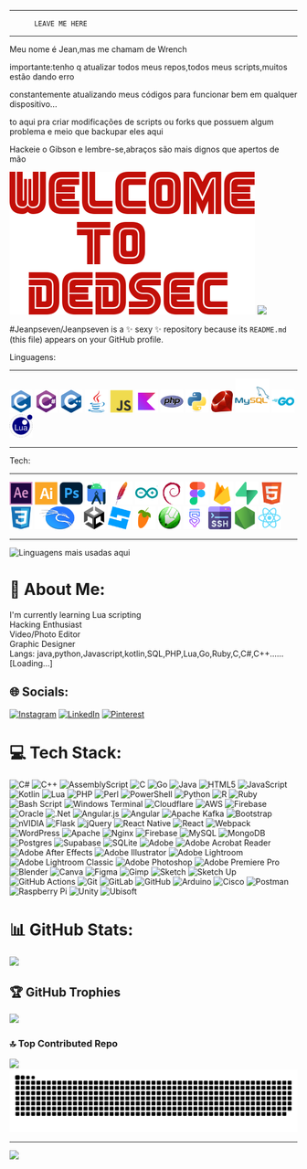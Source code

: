 ____________________________________

          LEAVE ME HERE
____________________________________

<!--   
███████╗███████╗ ██████╗  ██████╗██╗███████╗████████╗██╗   ██╗
██╔════╝██╔════╝██╔═══██╗██╔════╝██║██╔════╝╚══██╔══╝╚██╗ ██╔╝
█████╗  ███████╗██║   ██║██║     ██║█████╗     ██║    ╚████╔╝ 
██╔══╝  ╚════██║██║   ██║██║     ██║██╔══╝     ██║     ╚██╔╝  
██║     ███████║╚██████╔╝╚██████╗██║███████╗   ██║      ██║   
╚═╝     ╚══════╝ ╚═════╝  ╚═════╝╚═╝╚══════╝   ╚═╝      ╚═╝   
                                                    
 
   _   
 _| |_ 
|_   _|
  |_|  

 /$$$$$$$  /$$$$$$$$ /$$$$$$$   /$$$$$$  /$$$$$$$$  /$$$$$$ 
| $$__  $$| $$_____/| $$__  $$ /$$__  $$| $$_____/ /$$__  $$
| $$  \ $$| $$      | $$  \ $$| $$  \__/| $$      | $$  \__/
| $$  | $$| $$$$$   | $$  | $$|  $$$$$$ | $$$$$   | $$      
| $$  | $$| $$__/   | $$  | $$ \____  $$| $$__/   | $$      
| $$  | $$| $$      | $$  | $$ /$$  \ $$| $$      | $$    $$
| $$$$$$$/| $$$$$$$$| $$$$$$$/|  $$$$$$/| $$$$$$$$|  $$$$$$/
|_______/ |________/|_______/  \______/ |________/ \______/ 
                                                            
    :::     :::::::::: :::     ::: :::::::::: :::::::::  
   :+:      :+:        :+:     :+: :+:        :+:    :+: 
  +:+ +:+   +:+        +:+     +:+ +:+        +:+    +:+ 
 +#+  +:+   +#++:++#   +#+     +:+ +#++:++#   +#++:++#:  
+#+#+#+#+#+ +#+         +#+   +#+  +#+        +#+    +#+ 
      #+#   #+#          #+#+#+#   #+#        #+#    #+# 
      ###   ##########     ###     ########## ###    ### 

      ⠀⠀⠀⠀⠀⠀⠀⠀⠀⠀⠀⠀⠀⠀⠀⠀⠀⠀⠀⠀⠀⠀⠀⠀⠀⠀⠀⠀⠀⠀⠀⠀⠀⠀⠀⠀⠀⠀⠀⠀⠀⠀⠀⠀⠀⠀⠀⠀⠀⠀⠀⠀⠀⠀⠀⠀⠀⠀⠀⠀⠀⠀⠀⠀⠀
⠀⠀⠀⠀⠀⠀⠀⠀⠀⠀⠀⠀⠀⠀⠀⠀⠀⠀⠀⠀⠀⠀⠀⠀⠀⠀⠀⠀⠀⠀⠀⠀⠀⠀⠀⠀⠀⠀⠀⠀⠀⠀⠀⠀⠀⠀⠀⠀⠀⠀⠀⠀⠀⠀⠀⠀⠀⠀⠀⠀⠀⠀⠀⠀⠀
⠀⠀⠀⠀⠀⠀⠀⠀⠀⠀⠀⠀⠀⠀⠀⠀⠀⠀⠀⠀⠀⠀⠀⠀⠀⠀⠀⢀⣀⠶⣶⣶⠂⣰⣶⢀⡀⠀⠀⠀⠀⠀⠀⠀⠀⠀⠀⠀⠀⠀⠀⠀⠀⠀⠀⠀⠀⠀⠀⠀⠀⠀⠀⠀⠀
⠀⠀⠀⠀⠀⠀⠀⠀⠀⠀⠀⠀⠀⠀⠀⠀⠀⠀⠀⠀⠀⠀⠀⠀⢠⣤⣾⣿⣿⣾⣿⣿⣾⣿⣿⣾⣷⣿⣶⣦⠀⠀⠀⠀⠀⠀⠀⠀⠀⠀⠀⠀⠀⠀⠀⠀⠀⠀⠀⠀⠀⠀⠀⠀⠀
⠀⠀⠀⠀⠀⠀⠀⠀⠀⠀⠀⠀⠀⠀⠀⠀⠀⠀⠀⠀⠀⠀⠀⣀⣿⣿⣿⣿⡿⢉⣿⣿⣿⣿⠿⢙⣿⣿⣿⣿⠿⣹⣤⣀⡀⠀⠀⠀⠀⠀⠀⠀⠀⠀⠀⠀⠀⠀⠀⠀⠀⠀⠀⠀⠀
⠀⠀⠀⠀⠀⠀⠀⠀⠀⠀⠀⠀⠀⠀⠀⠀⠀⠀⠀⠀⠀⢀⣰⣿⣿⣿⡿⢋⣴⣿⣿⣿⡿⢋⣴⣿⣿⣿⡿⢋⣴⣿⣿⣿⡷⢀⣀⠀⠀⠀⠀⠀⠀⠀⠀⠀⠀⠀⠀⠀⠀⠀⠀⠀⠀
⠀⠀⠀⠀⠀⠀⠀⠀⠀⠀⠀⠀⠀⠀⠀⠀⠀⠀⠀⢠⣤⣿⣿⣬⣿⣿⣤⣾⣿⣤⣿⣿⣤⣾⣿⣬⣿⣿⣴⣿⣯⣼⣿⣿⣴⣿⣿⣤⡀⠀⠀⠀⠀⠀⠀⠀⠀⠀⠀⠀⠀⠀⠀⠀⠀
⠀⠀⠀⠀⠀⠀⠀⠀⠀⠀⠀⠀⠀⠀⠀⠀⠀⠀⣠⣾⣿⣿⣿⠿⣿⣿⣿⣿⣿⠿⣿⣿⣿⣿⣿⠿⣿⣿⣿⣿⣿⠿⣿⣿⣿⣿⣿⠿⠄⠀⠀⠀⠀⠀⠀⠀⠀⠀⠀⠀⠀⠀⠀⠀⠀
⠀⠀⠀⠀⠀⠀⠀⠀⠀⠀⠀⠀⠀⠀⠀⠀⠀⢀⣿⣿⣿⡿⠃⣠⣿⣿⣿⡿⠛⣠⣿⣿⣿⡿⠃⣸⣿⣿⣿⡿⠃⣸⣿⣿⣿⡿⢃⣼⡇⠀⠀⠀⠀⠀⠀⠀⠀⠀⠀⠀⠀⠀⠀⠀⠀
⠀⠀⠀⠀⠀⠀⠀⠀⠀⠀⠀⠀⠀⠀⠀⠀⢀⠻⣿⣿⠟⣡⣾⠿⣿⣿⠏⣱⣾⠿⣿⣿⠏⣱⣿⠿⣿⣿⠏⣱⡿⢿⣿⣿⠏⣰⣿⢿⣿⠀⠀⠀⠀⠀⠀⠀⠀⠀⠀⠀⠀⠀⠀⠀⠀
⠀⠀⠀⠀⠀⠀⠀⠀⠀⠀⠀⠀⠀⠀⠀⠀⢸⣶⣿⣿⣶⣿⣿⣶⣿⣿⣶⣿⣿⣶⣿⣿⣾⣿⣿⣶⣿⣿⣾⣿⣿⣶⣿⣿⣾⣿⣿⣾⣿⠀⠀⠀⠀⠀⠀⠀⠀⠀⠀⠀⠀⠀⠀⠀⠀
⠀⠀⠀⠀⠀⠀⠀⠀⠀⠀⠀⠀⠀⠀⠀⢠⠼⢛⣿⣿⣿⣿⡿⢛⣿⣿⣿⣿⡿⠻⠿⠿⠿⢿⠿⢛⣿⣿⣿⣿⠟⢛⣿⣿⣿⣿⠟⢛⣿⡧⠀⠀⠀⠀⠀⠀⠀⠀⠀⠀⠀⠀⠀⠀⠀
⠀⠀⠀⠀⠀⠀⠀⠀⠀⠀⠀⠀⠀⠀⠀⢈⣱⣿⣿⣿⡿⠋⣰⣿⣿⣿⡿⠏⠁⠀⠀⠀⠀⠈⠀⠙⠿⠿⠿⢋⣴⣿⣿⣿⡿⢋⣴⣿⣿⣷⡆⠀⠀⠀⠀⠀⠀⠀⠀⠀⠀⠀⠀⠀⠀
⠀⠀⠀⠀⠀⠀⠀⠀⠀⠀⠀⠀⠀⠀⠀⣼⣿⣤⣿⣿⣤⣿⣿⡤⠟⠁⠀⠀⠀⠀⠀⠀⠀⠀⠀⠀⠀⠀⠀⠀⠀⠘⠛⢿⣴⣿⣿⣼⣿⣯⣤⡀⠀⠀⠀⠀⠀⠀⠀⠀⠀⠀⠀⠀⠀
⠀⠀⠀⠀⠀⠀⠀⠀⠀⠀⠀⠀⠀⠀⠀⢸⣿⠿⣿⣿⣿⡿⠛⠀⠀⠀⠀⠀⠀⠀⠀⠀⠀⠀⠀⠀⠀⠀⠀⠀⠀⠀⠀⠀⠈⠻⣿⢿⣿⣿⣿⡇⠀⠀⠀⠀⠀⠀⠀⠀⠀⠀⠀⠀⠀
⠀⠀⠀⠀⠀⠀⠀⠀⠀⠀⠀⠀⠀⠀⠀⠸⢋⠰⣿⣿⡿⠁⠀⠀⠀⠀⠀⠀⠀⠀⠀⠀⠀⠀⠀⠀⠀⠀⠀⠀⠀⠀⠀⠀⠀⠀⣉⢾⣿⡿⢿⠿⠀⠀⠀⠀⠀⠀⠀⠀⠀⠀⠀⠀⠀
⠀⠀⠀⠀⠀⠀⠀⠀⠀⠀⠀⠀⠀⠀⠀⡔⢢⠘⣿⣿⠀⠀⠀⠀⠀⢠⠀⡄⠀⠀⠀⠀⠀⠀⠀⠀⠀⣤⢂⡜⣠⠀⠀⠀⠀⠐⣄⢺⡛⣄⢢⡐⡄⠀⠀⠀⠀⠀⠀⠀⠀⠀⠀⠀⠀
⠀⠀⠀⠀⠀⣀⣀⣶⣶⣤⡄⣀⣀⣀⣴⣿⡿⣉⣿⣿⣿⠀⠀⠀⢸⣿⣿⣿⡿⡁⠀⠀⢀⡀⠀⢸⣿⣿⣿⣿⠿⠁⠀⠀⢀⣸⠏⣩⣿⣿⣿⣿⠇⣠⣶⣶⣴⣦⠄⣠⣀⣀⠀⠀⠀
⠀⠀⢀⠀⡐⣈⣿⣿⣿⢋⡑⢈⣿⣿⣿⠋⠀⣨⣿⣿⡿⠂⠀⠀⠈⠙⡿⢋⡐⠁⠀⠀⡖⢃⠀⠀⠙⠻⠛⠋⠀⠀⠀⠀⡘⢉⠂⣹⣿⣿⡟⢉⠂⣹⣿⣿⡟⠁⠀⣹⣿⣿⡗⣀⠀
⠀⡜⢠⠃⠈⢠⣿⠟⠀⠃⠀⢤⣿⠟⠀⠃⠘⢤⡿⠛⡀⠃⠀⠀⠀⠀⠀⠀⠀⠀⠀⠚⡄⢣⠚⠀⠀⠀⠀⠀⠀⠀⠀⠀⡜⢠⠑⣼⣿⠋⠘⠀⠀⣜⠛⠋⠈⠠⠃⡼⠛⠃⠀⠠⠃
⣶⣾⣶⣷⣼⠶⣷⣾⣶⣷⣾⠶⣷⣾⣶⣷⣾⠶⣷⣾⣶⣇⠀⠀⠀⠀⠀⠀⠀⠀⠀⠉⠀⠀⠉⠀⠀⠀⠀⠀⠀⠀⠀⣀⣾⣷⠷⢠⣶⠧⣾⣷⠇⢰⣶⠷⣾⣶⠇⢰⣶⠇⢸⣶⠇
⣽⣿⣿⠛⢃⠐⣿⣿⣿⠛⢋⠐⣿⣿⣿⠋⢉⠐⣿⣿⣿⠋⢀⠀⣄⣀⡆⠀⠀⠀⠀⠀⠀⠀⠀⠀⠀⠀⠀⠀⣀⠒⢂⣿⡟⠋⣀⠚⢉⣶⡟⠋⡀⠚⢡⣾⡟⠉⡀⠚⢡⣾⡟⠁⡀
⣿⠟⠀⠀⠀⢘⡿⠟⠀⠈⠡⢘⡿⠟⠀⠌⠠⠚⡿⠛⠀⠌⠠⢛⡿⠟⠠⠜⠠⢀⠀⠀⠀⠀⠀⢸⡇⠀⡠⠜⠀⢸⡿⠋⡀⠈⠀⣻⡿⠋⠀⠘⠀⣻⡿⠃⠠⠘⠄⢻⠿⠃⠠⠐⠀
⣁⣰⠈⣄⣱⠈⣁⣰⠉⣎⣱⠈⣁⣰⠉⣎⣰⠉⣁⣰⠉⣎⣰⠉⣁⣰⠀⠈⠱⢉⣁⣀⠁⣀⣶⢈⡁⣦⠁⠀⠀⢈⣁⣦⢱⣌⣦⢉⣁⡆⢱⡈⡄⢉⣀⡆⢱⠉⡄⢉⣀⡆⢡⠈⡆
⡟⢩⣴⡟⠃⢠⣿⢫⣶⣿⠋⢠⡟⢣⣶⡟⠋⢠⡟⢣⣾⡟⠋⣤⡟⢣⠂⠀⠀⠈⠛⠁⠚⠛⠁⠘⠃⠀⠀⠀⠀⣼⡟⢡⠂⠙⠁⣼⡟⡅⢢⠐⠀⣼⡟⡕⠊⠒⠀⣼⠛⡕⠀⠐⠀
⣠⣾⠿⠁⡠⢈⡁⢾⠟⢁⡰⢈⡑⢾⠟⢁⡰⢉⡁⢈⠋⢁⠰⣉⡱⢈⠆⠀⠀⠀⠀⠀⠀⠀⠀⠀⠀⠀⠀⠀⠀⣉⡱⣉⠎⢀⠖⣉⠱⡁⠎⢀⠂⣉⠰⡁⠈⣀⠂⣉⠀⡁⠀⣀⠆
⡄⠃⢠⠂⠐⢠⡄⠂⠄⠂⠐⢠⡔⠂⠄⠂⠐⢤⡄⠀⠄⠢⠐⣤⡔⠂⠄⢢⠀⠀⠀⠀⠀⠀⠀⠀⠀⠀⠀⠠⠒⣤⠔⠀⡔⠠⠒⣤⠐⠀⠔⠠⠂⣼⠓⠀⠔⠠⠂⣼⠒⠠⡐⢀⠂
⠄⡸⢀⠀⡸⠀⢄⡸⣀⢇⡨⠀⢄⡸⡀⢇⠨⠀⢄⠸⡀⢇⠸⠀⢄⠸⡈⢆⠹⠠⢄⠀⡀⢀⠀⠠⢄⠤⡸⢇⠄⠠⢄⠻⡸⢀⠗⢠⣶⠇⣸⣶⠇⢰⣦⢇⣸⣶⠇⢰⣴⠇⣸⣀⠇
⠂⡑⢈⠀⢀⠒⢂⡑⣀⠆⢁⠰⢊⡑⣀⠊⢀⠒⢊⡀⣁⠊⢀⠲⢊⡐⡁⠊⢀⠲⢈⠐⡁⠊⣀⠒⢊⠐⡑⠂⣀⠒⢊⠒⡑⠈⣀⠺⢉⣾⡿⠉⡀⠞⢩⣾⡟⠉⡀⠚⣡⣾⡟⠁⡀
⠃⠜⠀⠀⢂⠘⠣⡜⠀⡄⢃⠘⠣⡘⠀⡜⠂⠛⠣⠘⠀⡜⠀⠛⢣⠘⠀⡜⠀⠀⢣⠘⠀⡜⠀⠈⢣⠘⠠⡜⠀⠘⢢⠛⠀⠘⡀⢻⣿⠋⠀⠘⡀⢻⣿⠋⢀⠘⡄⢻⡿⠃⠀⠐⠀
⡁⢰⠈⡀⢠⠉⡁⢠⠉⡀⢠⠉⡁⢠⠉⡀⢠⠉⡁⢠⠉⡀⢠⠉⣁⣠⢁⣄⣤⢉⣁⣤⠁⣀⣤⢉⡁⣤⢁⡀⣀⢉⣁⣤⢡⣌⣤⢉⣁⡆⢱⣈⡄⢉⣀⡄⢡⣈⡄⢉⣀⡎⢡⠉⡄
⡁⢊⠐⡀⠀⣠⡕⢊⠒⡑⠊⣠⡑⢂⠒⡑⠊⣀⡑⢊⣶⡗⠊⣨⡟⢁⣶⡟⠉⣨⡟⣡⣾⡟⠁⣈⡐⢀⢊⡑⠈⢸⡟⣡⣾⡟⠁⣼⡟⣡⣾⡟⠁⣼⠟⡑⢚⠛⠁⣸⠛⡁⠂⠐⠁
⠄⢣⠘⠀⠘⠀⠄⢣⠙⠀⠘⠀⣼⡧⠁⠠⠜⠤⣼⡿⠋⠠⠘⠤⣼⡿⠃⠠⠘⠤⣼⡿⠃⠠⠉⣤⠜⠤⠃⠀⠀⢤⣼⠿⠃⠠⠉⠤⠜⠟⠃⠠⠁⠤⠞⠄⠁⠤⠃⢤⠉⡄⠀⠤⠃

⣿⣿⣿⣿⣿⣿⣿⣿⣿⣿⣿⣿⣿⣿⣿⣿⣿⣿⣿⣿⣿⣿⣿⣿⣿⣿⣿⣿⣿⣿⣿⣿⣿⣿⣿⣿⣿⣿⣿⣿⣿⣿⣿⣿⣿⣿⡇
⣿⣿⣿⣿⣿⣿⣿⣿⣿⣿⣿⣿⣿⣿⣿⣿⣿⣿⣿⣿⣿⣿⣿⣿⣿⣿⣿⣿⣿⣿⣿⣿⣿⣿⣿⣿⣿⣿⣿⣿⣿⣿⣿⣿⣿⣿⡇
⣿⣿⣿⣿⣿⣿⣿⣿⣿⣿⣿⣿⣿⣿⣿⣿⣿⣿⣿⣿⣿⣿⣿⣿⣿⣿⣿⣿⣿⣿⣿⣿⣿⣿⣿⣿⣿⣿⣿⣿⣿⣿⣿⣿⣿⣿⡇
⣿⣿⣿⣿⣿⣿⣿⣿⣿⣿⣿⣿⣿⣿⣿⣿⣿⣿⣿⣿⣿⣿⣿⣿⣿⣿⣿⣿⣿⣿⣿⣿⣿⣿⣿⣿⣿⣿⣿⣿⣿⣿⣿⣿⣿⣿⡇
⣿⣿⣿⣿⣿⣿⠿⣿⣿⣿⣿⣿⣿⣿⣿⣿⣿⣿⣿⣿⣿⣿⣿⣿⣿⣿⣿⣿⣿⣿⣿⣿⣿⣿⣿⣿⣿⣿⣿⣿⣿⣿⣿⣿⣿⣿⡇
⣿⣿⣿⣿⡿⢫⣾⡿⠿⠿⠟⠉⣿⣿⣿⣿⣿⣿⣿⣿⣿⣿⣿⣿⣿⣿⣿⣿⣿⣿⣿⣿⣿⣿⣿⣿⣿⣿⣿⣿⣿⣿⣿⣿⣿⣿⡇
⣿⣿⣿⠟⣱⠿⣩⣄⣶⣶⢦⠮⠭⠙⢛⣿⣿⣿⣿⣿⣿⣿⣿⣿⣿⣿⣿⣿⣿⣿⣿⣿⣿⣿⣿⣿⣿⣿⣿⣿⣿⣿⣿⣿⣿⣿⡇
⣿⣿⡏⣼⡇⣾⣿⡏⣿⣉⣉⠉⠉⠄⠠⢿⡇⣿⣿⣿⣿⣿⣿⣿⣿⣿⣿⣿⣿⣿⣿⣿⣿⣿⣿⣿⣿⣿⣿⣿⣿⣿⣿⣿⣿⣿⡇
⣿⣿⢰⣿⡇⣽⢛⠛⠻⠄⠒⢀⣲⣶⣿⣶⣄⠻⣿⣿⣿⣿⣿⣿⣿⣿⣿⣿⣿⣿⣿⣿⣿⣿⣿⣿⣿⣿⣿⣿⣿⣿⣿⣿⣿⣿⡇
⣿⣯⣘⣛⡃⣿⢠⣶⣿⣿⣷⣶⣬⣛⠿⣿⣿⣧⡙⢛⣿⣿⣿⣿⣿⣿⣿⣿⣿⣿⣿⣿⣿⣿⣿⣿⣿⣿⣿⣿⣿⣿⣿⣿⣿⣿⡇
⣿⣿⣿⣿⡇⡏⣾⣿⣿⣿⣿⣿⣿⣿⣷⣤⡙⢿⣷⡌⢉⣿⣿⣿⣿⣿⣿⣿⣿⣿⣿⣿⣿⣿⣿⣿⣿⣿⣿⣿⣿⣿⣿⣿⣿⣿⡇
⣿⣿⣿⣿⣷⢰⣿⣿⣿⣿⣿⣿⣿⣿⣿⣿⣡⡎⠟⣡⣾⣿⣿⣿⠿⠿⣿⣿⣿⣿⣿⣿⣿⣿⣿⣿⣿⣿⣿⣿⣿⣿⣿⣿⣿⣿⡇
⣿⣿⣿⣿⡇⠹⠿⢿⣿⣿⣿⣿⣿⣿⣿⣿⡟⣡⣾⣿⡿⢋⣅⣀⣿⣿⣇⣂⣨⡙⢿⣿⣿⣿⣿⣿⣿⣿⣿⣿⣿⣿⣿⣿⣿⣿⡇
⣿⣿⣿⠟⣠⣤⣤⣤⣄⡈⠙⠻⣿⢃⣿⠋⣼⣿⣿⣿⠃⣸⣿⣿⣿⣵⣾⣿⡟⢿⣆⢻⣿⣿⣿⣿⣿⣿⣿⣿⣿⣿⣿⣿⣿⣿⡇
⣿⣿⣿⢸⣿⣿⣿⣿⣿⣿⣷⣤⡈⡘⢿⢸⣿⣿⣿⣏⢘⡓⣿⢒⣚⡻⢿⣿⣇⢸⣿⢸⣿⣿⣿⣿⣿⣿⣿⣿⣿⣿⣿⣿⣿⣿⡇
⣿⣿⡇⣸⣿⣿⣿⣿⣿⣿⣿⣿⣷⣌⢲⡘⣿⣿⣿⣿⠸⠣⠹⠙⣿⡿⢸⡟⡿⣿⠁⣼⣿⣿⣿⣿⣿⣿⣿⣿⣿⣿⣿⣿⣿⣿⡇
⣿⣿⢡⣿⣿⣿⣿⣿⣿⣿⣿⣿⣿⣿⣦⠳⡜⢿⣿⣧⠰⡂⠃⣦⣬⠴⣷⠄⢊⡼⢣⣿⣿⣿⣿⣿⣿⣿⣿⣿⣿⣿⣿⣿⣿⣿⡇
⣿⡟⣼⣿⣿⣿⣿⣿⣿⣿⣿⣿⣿⣿⣿⣧⡹⠀⡙⢿⡇⠀⠒⠛⠟⢰⡆⠄⢨⣴⣿⣿⣿⣿⣿⣿⣿⣿⣿⣿⣿⣿⣿⣿⣿⣿⡇
⣿⡇⠃⢻⠏⣹⣿⣿⣿⣿⣿⣿⣿⣿⣿⣿⣧⢸⣿⣄⢻⣶⡆⠀⣾⡟⠀⠿⢠⣿⣿⣿⣿⣿⣿⣿⣿⣿⣿⣿⣿⣿⣿⣿⣿⣿⡇
⣿⠃⠀⠈⡀⣿⣿⣿⣿⣿⣿⣿⣿⣿⣿⣿⣿⠘⣿⣿⣇⢻⣧⡀⠉⣀⠎⠀⣿⣿⣿⣿⣿⣿⣿⣿⣿⣿⣿⣿⣿⣿⣿⣿⣿⣿⡇
⡿⢀⠐⠀⢠⢹⣿⣿⣿⠈⣿⣿⣿⣿⣿⣿⡟⣰⣿⣿⣿⠸⠟⡓⠄⠀⠃⠡⠯⠭⠭⠁⢸⣿⣿⣿⣿⣿⣿⣿⣿⣿⣿⣿⣿⣿⡇
⠇⠀⠈⠗⡀⠸⣿⣿⠏⢀⣿⣿⣿⣿⣿⢋⣰⣿⣿⣿⡿⠈⢡⡴⢠⣵⣶⠶⢟⠁⠁⠈⣿⣿⣿⣿⣿⣿⣿⣿⣿⣿⣿⣿⣿⣿⡇
⠀⡄⢀⢰⡀⣂⠿⠡⢂⣼⣷⣬⡝⢋⣤⣽⣟⣛⣛⠛⠠⣀⣼⡼⠍⢁⡦⠭⠐⢠⡴⣃⣿⣿⣿⣿⣿⣿⣿⣿⣿⣿⣿⣿⣿⣿⡇
⠀⣿⣆⡨⠁⠐⡤⢡⣿⣿⣿⣿⡇⢸⣿⣿⣿⣿⠇⠀⠁⣸⠤⣀⣀⣠⠤⢆⡴⠊⠀⣿⣿⣿⣿⣿⣿⣿⣿⣿⣿⣿⣿⣿⣿⣿⡇
⣦⣿⣿⣷⡄⠀⢄⢺⣿⣿⣿⣿⣇⣿⣿⣿⣿⣇⠈⠀⣤⠟⣀⣉⣀⠀⡠⠊⢀⠀⢸⣿⣿⣿⣿⣿⣿⣿⣿⣿⣿⣿⣿⣿⣿⣿⡇
⣿⣿⣿⣿⣿⣦⠻⢊⠻⣿⣿⣿⣿⣿⣿⣿⣿⠀⠀⣖⢱⠠⠭⢉⠱⠌⠱⡚⠁⢀⣾⣿⣿⣿⣿⣿⣿⣿⣿⣿⣿⣿⣿⣿⣿⣿⡇
⣿⣿⣿⣿⣿⣿⣧⡀⡀⠨⣝⠻⢿⣿⣿⣿⣿⣿⣿⡙⠀⢡⡴⢂⣠⡤⠅⠀⠀⣼⣿⣿⣿⣿⣿⣿⣿⣿⣿⣿⣿⣿⣿⣿⣿⣿⡇
⣿⣿⣿⣿⣿⣿⣿⣷⣄⠄⠢⣌⡲⢬⣙⡻⠿⠿⢋⣁⡼⠋⠀⢉⡀⠄⠂⠀⣼⣿⣿⣿⣿⣿⣿⣿⣿⣿⣿⣿⣿⣿⣿⣿⣿⣿⡇
⣿⣿⣿⣿⣿⣿⣿⣿⣿⣷⣄⡈⠅⣀⠉⠈⠄⣶⠟⣩⣶⣧⡈⢄⠐⠂⣠⣾⣿⣿⣿⣿⣿⣿⣿⣿⣿⣿⣿⣿⣿⣿⣿⣿⣿⣿⡇
⣿⣿⣿⣿⣿⣿⣿⣿⣿⣿⣿⣿⣷⣦⣍⣀⠐⢈⣾⣿⣿⣿⣿⣷⣶⣿⣿⣿⣿⣿⣿⣿⣿⣿⣿⣿⣿⣿⣿⣿⣿⣿⣿⣿⣿⣿⡇
⣿⣿⣿⣿⣿⣿⣿⣿⣿⣿⣿⣿⣿⣿⣿⣿⣿⣿⣿⣿⣿⣿⣿⣿⣿⣿⣿⣿⣿⣿⣿⣿⣿⣿⣿⣿⣿⣿⣿⣿⣿⣿⣿⣿⣿⣿⡇
⠀⠀⠀⠀⠀⠀⢀⣀⣀⠀⣀⣀⣀⡀⠀⣀⣀⣀⠀⠀⠀⠀⠀⠀⠀⠀⣀⠀⠀⠀⠀⠀⠀⠀⠀⠀⠀⠀⣀⣀⣄⡀⢀⠀⠀⠀⠀⠀⠀⠀⠀⠀⠀⠀⠀⠀⠀⠀⠀⠀⠀
⠀⠀⠀⣀⣤⣶⣿⣿⣿⣶⠿⠉⢩⡄⣼⣿⠟⠁⠀⠀⠀⠀⠀⠀⠀⠀⠈⠉⣿⣿⡖⠀⠀⣀⣀⣤⣴⣶⣄⠈⠁⠉⠻⣧⡀⠀⠀⠀⠀⠀⠀⠀⠀⠀⠀⠀⠀⠀⠀⠀⠀
⠀⢠⡾⠋⠡⠞⠉⠩⠟⠁⠀⣰⣿⣿⣿⠏⠀⠀⠀⠀⠀⠀⠀⠀⠀⠀⠀⠀⠈⠻⣿⣶⠚⠛⠛⠯⣄⡀⠀⠙⠀⠀⠀⠹⣿⢧⡀⠀⠀⠀⠀⠀⠀⠀⠀⠀⠀⠀⠀⠀⠀
⢀⡿⠁⠀⣶⠋⠀⠀⠀⠀⢀⣿⢇⣿⠇⣠⠀⠀⠀⠀⠀⠀⠀⣀⣀⣤⡤⠤⠤⠀⠙⣯⡿⠁⠀⠀⠀⠙⠦⠀⠀⠀⠀⠀⠈⣿⣷⡀⠀⠀⠀⠀⠀⠀⠀⠀⠀⠀⠀⠀⠀
⢸⡇⠀⢸⣇⠀⠀⠀⠀⡠⣼⣿⣼⡏⠐⠃⠀⠀⠀⢀⣤⣶⢟⣩⣤⣀⠀⠀⠀⠀⠀⠘⠻⣏⣉⣑⡒⠢⣄⠀⠀⠀⠀⠀⠀⢹⡏⡇⠀⠀⠀⠀⠀⠀⠀⠀⠀⠀⠀⠀⠀
⠀⢷⡄⠀⠻⢧⣤⣤⠞⢠⣿⣿⡟⠀⠀⠀⢤⠀⠾⠟⠋⣰⣫⡿⠛⣛⢻⡆⠀⠀⠀⠀⣠⠞⠉⠀⠉⢧⣈⡇⠀⠈⢧⠀⠀⠈⣿⣷⣠⡞⢛⡉⠛⠶⣄⠀⠀⠀⠀⠀⠀
⠀⠈⠻⣷⣄⣰⠟⢁⣴⣿⣿⠟⠀⠀⠀⠀⠈⠂⠀⠀⠀⠻⣿⠀⣿⣿⡿⠀⠀⠀⠀⢰⣿⡀⠀⢀⣾⣿⣿⠃⠀⠀⢨⡆⠀⠀⠘⠎⠛⢻⣿⣿⠀⠀⠈⢷⡀⠀⠀⠀⠀
⠀⠀⠀⠈⠻⣍⣩⣿⣿⣿⠁⢀⣴⡶⠒⢶⣄⠀⠀⠀⠀⠀⠉⠒⠋⢻⡿⠀⠀⠀⠀⣿⣿⡇⡀⠰⠿⣿⣧⠆⠀⠀⢀⠇⠀⠀⠀⠀⠀⣸⠻⣿⠀⠀⠀⠈⣿⣹⣦⡀⠀
⠀⠀⠀⠀⠀⠀⠀⠀⠹⣿⡀⣾⠋⣀⣠⣀⠙⣧⠀⠀⠀⠀⠀⠀⠀⠀⠀⠀⠀⠀⠀⠘⣿⣿⣧⠀⠀⠀⠀⠀⢀⣴⠏⠀⢠⣄⣠⠤⠚⠁⠀⠁⠀⠀⠀⣰⣿⣿⣿⠛⢦
⠀⠀⠀⠀⠀⠀⠀⠀⠀⠈⢷⡇⣾⣷⣾⣿⠶⢼⡆⠀⠀⠀⠀⠀⠀⠀⠀⠀⠀⠀⠀⠀⠈⠻⠿⣷⣦⣤⡤⠶⠻⠋⠀⠀⠀⠉⠙⠂⠀⠠⠠⢀⣀⣠⣼⣛⠛⢿⠁⠀⠘
⠀⠀⠀⠀⠀⠀⠀⠀⠀⠀⠈⢿⣿⠧⢸⣿⡟⠉⣧⠀⠀⠀⠀⠀⠀⠀⠀⠀⠀⠀⠀⠀⠀⣴⣿⣿⣿⣤⠌⠉⠛⠳⠀⠀⣀⣀⣤⣀⠀⠀⣸⣟⡛⠛⠉⢿⣿⣶⡄⣀⣰
⠀⠀⠀⠀⠀⠀⠀⠀⠀⠀⠀⠈⢿⣧⡀⠛⠁⠀⣟⠀⠀⠀⠀⠶⠀⠀⠀⠀⠀⠀⠀⠀⢸⣿⣿⣿⣿⣿⣧⣤⣶⣶⣦⣀⣀⣈⣿⣿⣧⡼⠉⠉⠀⠀⠀⡼⠿⠏⡇⢹⣿
⠀⠀⠀⠀⠀⠀⠀⠀⠀⠀⠀⠀⠘⣿⣷⠀⠀⠀⢹⠻⢶⡀⠀⠀⠀⠀⣀⣀⡀⠀⠀⠀⠸⣿⣿⣿⣿⣿⣿⣿⣿⣿⣿⣿⣿⣷⣾⣿⣿⣷⣄⡀⠀⠀⠀⠀⠠⠚⠁⠀⢰
⠀⠀⠀⠀⠀⠀⠀⠀⠀⠀⠀⠀⠀⢹⣿⣆⠀⠀⠀⠀⠀⠀⠀⢀⡴⠋⢁⣈⣽⣶⣤⣀⠀⠻⣿⣿⣿⣿⠿⠻⠟⠋⠉⠻⣿⣿⣿⣿⣿⣿⣿⣿⣶⣤⣤⣀⣀⣀⣤⣤⡟
⠀⠀⠀⠀⠀⠀⠀⠀⠀⠀⠀⠀⠀⠀⣿⣿⣦⡀⠀⠀⠀⠀⡞⠋⣠⠞⢉⣤⣾⣿⣿⣿⣇⠀⠈⣽⠟⠁⠀⠀⠀⠀⠀⠀⠈⠻⣿⣿⣿⣿⣿⣿⣿⣿⣿⣿⣿⣿⣿⠟⠀
⠀⠀⠀⠀⠀⠀⠀⠀⠀⠀⠀⠀⠀⠀⢹⣿⣿⣷⣄⡀⠀⠀⠳⣴⣷⣾⣿⣿⣿⠟⢁⣾⣿⣤⠞⠁⠀⠀⠀⠀⠀⠀⠀⠀⠀⠀⠈⠻⣿⣿⣿⣿⣿⣿⣿⣿⣿⠟⠁⠀⠀
⠀⠀⠀⠀⠀⠀⠀⠀⠀⠀⠀⠀⠀⠀⢸⣿⣿⠿⣿⣿⣦⣀⠀⠈⠻⣿⡏⢉⣠⣴⡿⢋⣾⠋⠀⠀⠀⠀⠀⠀⠀⠀⠀⠀⠀⠀⠀⠀⠀⠉⠙⠛⠛⠛⠋⠉⠀⠀⠀⠀⠀
⠀⠀⠀⠀⠀⢀⣴⣾⠋⢻⣶⡄⠀⢀⡟⣼⡾⠟⠋⣻⣿⣿⣷⣦⣄⠘⢿⡟⣛⣩⣴⣿⠇⠀⠀⠀⠀⠀⠀⠀⠀⠀⠀⠀⠀⠀⠀⠀⠀⠀⠀⠀⠀⠀⠀⠀⠀⠀⠀⠀⠀
⠀⠀⠀⠀⣴⠿⠋⢹⣇⣀⢀⣿⡴⠋⣾⠋⠀⠀⡀⣿⡿⠷⠘⢿⣿⣿⣦⣍⠉⠉⠁⡼⠀⠀⠀⠀⠀⠀⠀⠀⠀⠀⠀⠀⠀⠀⠀⠀⠀⠀⠀⠀⠀⠀⠀⠀⠀⠀⠀⠀⠀
⠀⠀⠀⢰⣧⠀⠀⠀⢙⣛⢋⡉⠀⢸⠃⠀⠀⢰⣧⠻⣇⠀⠀⠘⢿⣿⣿⣿⣿⣶⣴⠃⠀⠀⠀⠀⠀⠀⠀⠀⠀⠀⠀⠀⠀⠀⠀⠀⠀⠀⠀⠀⠀⠀⠀⠀⠀⠀⠀⠀⠀
⠀⠀⠀⠸⣿⣧⣀⠀⠀⠀⠹⠃⢀⣸⡀⠀⢦⠀⠻⣷⣌⠓⠀⠀⠀⠈⢿⣿⣿⣿⡏⠀⠀⠀⠀⠀⠀⠀⠀⠀⠀⠀⠀⠀⠀⠀⠀⠀⠀⠀⠀⠀⠀⠀⠀⠀⠀⠀⠀⠀⠀
⠀⠀⠀⠀⠙⠛⠉⠛⠒⠒⠒⠉⠉⠈⠛⠛⠛⠓⠀⠀⠀⠀⠀⠀⠀⠀⠀⠘⠛⡛⠀⠀⠀⠀⠀⠀⠀⠀⠀⠀⠀⠀⠀⠀⠀⠀⠀⠀⠀⠀⠀⠀⠀⠀⠀⠀⠀⠀⠀⠀⠀
⠀⠀⠀⠀⠀⠀⠀⠀⠀⠀⠀⠀⠀⠀⠀⠀⠀⠀⠀⠀⠀⠀⠀⠀⠀⣀⠀⠀⠀⠀⠀⠀⠀⠀⠀⠀⠀⠀⠀⠀⠀⠀⠀⠀⠀⠀⠀⠀⠀⠀⠀⠀⠀
⠀⠀⠀⠀⠀⠀⠀⠀⠀⠀⢠⡴⠶⠶⠶⠶⠶⠤⠤⠤⢤⣤⣠⡶⠻⠉⢹⣦⡀⠀⠀⠀⠀⠀⠀⠀⠀⠀⠀⠀⠀⠀⠀⠀⠀⠀⠀⠀⠀⠀⠀⠀⠀
⠀⠀⠀⠀⠀⠀⠀⠀⠀⠀⢿⣷⠀⢀⣀⡠⠤⠤⠤⠤⢄⣴⠟⠀⠀⠀⢀⣿⣿⣖⠶⠤⠤⣄⣀⣀⠀⠀⠀⠀⠀⠀⠀⠀⠀⠀⠀⠀⠀⠀⠀⠀⠀
⠀⠀⠀⠀⠀⠀⠀⠀⠀⠀⠸⣿⡄⠀⣀⣀⣀⣀⣀⣴⣿⠏⠀⠀⠀⡇⢘⣿⣿⣝⣧⣐⣒⣤⣬⠭⣉⣛⠒⠦⢤⣀⡀⠀⠀⠀⠀⠀⠀⠀⠀⠀⠀
⠀⠀⠀⠀⠀⠀⠀⠀⠀⠀⠀⢻⡀⠈⡍⠁⠀⠀⡾⢱⡟⠀⠀⠀⠀⡗⠈⢿⡿⠙⠚⢿⡄⠈⠉⠉⠓⠚⠿⢵⣖⣪⣭⣓⠢⣄⡀⠀⠀⠀⠀⠀⠀
⠀⠀⠀⠀⠀⠀⠀⠀⠀⠀⠀⢸⡜⠀⣷⠀⠀⢸⠃⣿⣇⠀⢀⢀⣈⣀⣀⡈⢷⣶⣷⣶⣿⠀⠀⠀⠀⠀⠀⠀⠀⠈⠉⠑⠶⠤⣉⡳⢦⡀⠀⠀⠀
⠀⠀⠀⠀⠀⠀⠀⠀⠀⠀⠀⠀⣧⡄⠸⡄⠀⢸⢠⣟⣧⣶⣿⣛⢿⣿⣿⣿⢷⣿⣿⡿⠿⡇⠀⠀⠀⠀⠀⠀⠀⠀⠀⠀⠀⠀⠀⠉⠑⠺⢷⣄⠀
⠀⠀⠀⠀⠀⠀⠀⠀⠀⠀⠀⠀⢹⡍⠀⣇⠀⣿⠻⣿⣿⣿⣿⣷⣦⡙⣿⣿⣿⣿⣯⣡⣤⣧⠀⠀⠀⠀⠀⠀⠀⠀⠀⠀⠀⠀⠀⠀⠀⠀⠀⠉⠛
⠀⠀⠀⠀⠀⠀⠀⠀⠀⠀⠀⠀⠘⡇⠀⢸⠀⣿⢼⣿⣿⠷⠋⡙⣟⣿⣉⠉⠹⢿⣿⣏⣿⣿⠀⠀⠀⠀⠀⠀⠀⠀⠀⠀⠀⠀⠀⠀⠀⠀⠀⠀⠀
⠀⠀⠀⠀⠀⠀⠀⠀⠀⠀⠀⠀⠀⢳⡀⠘⣆⣿⢸⣻⣿⣾⡏⣡⡄⣀⣉⣹⣶⣾⣿⡏⠟⣽⠀⠀⠀⠀⠀⠀⠀⠀⠀⠀⠀⠀⠀⠀⠀⠀⠀⠀⠀
⠀⠀⠀⠀⠀⠀⠀⠀⠀⠀⠀⠀⠀⠸⣿⡀⢻⡿⣌⣿⣿⣿⣿⠟⢛⣉⠁⠈⣿⣿⡟⠁⢠⣿⠀⠀⠀⠀⠀⠀⠀⠀⠀⠀⠀⠀⠀⠀⠀⠀⠀⠀⠀
⠀⠀⠀⠀⠀⠀⠀⠀⠀⠀⠀⠀⠀⠀⣯⠁⠘⣧⣿⣿⣿⣿⣿⣶⣶⣶⣶⣶⣿⡟⣤⣴⣿⣇⠀⠀⠀⠀⠀⠀⠀⠀⠀⠀⠀⠀⠀⠀⠀⠀⠀⠀⠀
⠀⠀⠀⠀⠀⠀⠀⠀⠀⠀⠀⢀⣠⡤⣿⣀⠀⢿⡏⢧⡈⣿⣿⣿⣿⣿⣿⣿⢿⠟⠛⠻⣿⠿⠙⣗⣦⣄⣀⠀⠀⠀⠀⠀⠀⠀⠀⠀⠀⠀⠀⠀⠀
⠀⠀⠀⠀⠀⠀⠀⠀⠀⢠⣶⠏⠁⢀⣿⡏⡀⢸⣷⣸⣿⡙⠿⣿⣿⣿⣿⣟⢮⡞⠀⠀⠋⠀⢘⣿⠟⠈⠉⠳⣦⠀⠀⠀⠀⠀⠀⠀⠀⠀⠀⠀⠀
⠀⠀⠀⠀⠀⠀⠀⠀⢰⣿⠁⣀⣀⣸⣿⣷⢷⠀⣿⣷⡱⣝⠒⣿⣿⢿⡿⣷⣿⠆⠀⣠⠂⢠⡟⡁⠀⠀⠈⠙⢿⣷⡄⠀⠀⠀⠀⠀⠀⠀⠀⠀⠀
⠀⠀⠀⠀⠀⠀⠀⣠⣿⣩⠠⠤⣀⣭⣿⣿⣞⡆⢹⣷⡿⣍⠓⠦⣼⣿⣿⡋⢁⣤⡞⣁⠴⠿⢋⣕⠀⡀⠀⠀⠀⢻⣇⠀⠀⠀⠀⠀⠀⠀⠀⠀⠀
⠀⠀⠀⠀⠀⢀⣼⠿⠏⢀⠀⠀⢸⣿⣿⣿⣿⢃⠀⣿⣿⠈⠣⡀⠨⣿⣿⣾⣛⣽⡟⠁⠛⣿⡿⠿⠀⡇⠀⠀⠀⠘⣿⡀⠀⠀⠀⠀⠀⠀⠀⠀⠀
⠀⠀⠀⠀⢠⠟⣿⠤⣄⠈⣳⣼⣿⣿⠝⠃⣿⣾⡀⢹⣌⡓⠦⠬⠿⠿⢿⣿⣯⣭⡔⠒⡛⠁⠀⡤⣠⣿⠀⡄⠀⢠⠈⣷⠀⠀⠀⠀⠀⠀⠀⠀⠀
⠀⠀⠀⢰⡏⠀⡏⣴⣟⣿⣿⣿⡿⠏⠀⠀⠘⣷⣧⣀⣏⣛⡲⠤⠿⣿⣿⣯⣭⣽⣶⠞⠁⣠⢞⣽⣿⡟⢨⠁⠀⢸⡆⢸⠀⠀⠀⠀⠀⠀⠀⠀⠀
⠀⠀⠀⣿⠁⣸⠃⠙⠛⣿⢦⣀⣀⣤⢶⣶⣿⣿⣿⣿⣶⣶⡏⠀⢀⠉⢻⣟⣫⠿⠊⢁⡾⠁⠉⣾⣿⣧⣾⣏⠀⢸⡇⣿⡆⠀⠀⠀⠀⠀⠀⠀⠀
⠀⠀⢸⡯⢰⠋⠀⣰⣿⣿⣿⡿⣿⡏⡠⣯⡈⣹⣟⣿⣝⣙⡇⠈⢩⣭⣿⣿⠇⢀⡴⠋⠀⠀⠐⣻⣿⢿⣿⠃⠀⣿⡇⠻⡇⠀⠀⠀⠀⠀⠀⠀⠀
⠀⢠⡿⢠⠏⠀⢀⣻⣿⠏⢿⣿⣸⢸⠁⠸⣿⣿⣿⢿⠛⣿⣷⣿⣿⣿⣷⠶⠚⠉⠀⠀⠀⠀⠘⢿⣿⣿⡷⡄⢸⣹⠇⠀⡇⠀⠀⠀⠀⠀⠀⠀⠀
⢠⡟⢀⣴⣶⣾⣿⣿⡏⣰⢸⠇⣇⡏⠀⠀⠙⣿⣿⣟⡄⢹⡿⠿⠛⠛⣿⣶⣶⡦⠤⢔⣂⣀⠀⣾⡟⠻⡿⠁⢌⡿⠀⢀⡇⠀⠀⠀⠀⠀⠀⠀⠀
⢸⠀⣸⠿⠟⠟⠙⡿⠀⡇⡾⢠⣏⢣⣄⢲⣄⡘⣿⣿⣷⠘⣇⢀⣒⡯⠉⠉⠁⠈⠓⠿⣿⠟⢰⣿⡇⠴⠁⠀⣼⡽⠁⢸⡇⠀⠀⠀⠀⠀⠀⠀⠀
⢘⣇⠉⠀⠀⣀⡼⠁⢸⣱⠇⢠⢻⡄⣿⣿⣿⣿⣿⣿⣏⠀⢻⣿⣷⣄⡄⠀⠀⢀⡤⠞⠁⢠⣿⣿⡀⠀⢀⣾⣵⡗⠀⣾⡇⠀⠀⠀⠀⠀⠀⠀⠀
⠾⢾⣆⣰⣶⣷⡄⠀⢡⠏⠀⠀⠈⠀⠉⠙⢿⢱⠙⢿⣿⣄⡸⣿⣿⣿⣿⡿⠟⢉⡠⠆⣰⢿⣿⢿⠁⣠⠋⠐⣾⠇⠀⣿⡇⠀⠀⠀⠀⠀⠀⠀⠀
⠀⠀⠻⣌⠻⣿⡿⠿⣯⡶⠇⠀⠀⢠⠀⠀⠸⣿⠀⠀⣿⡏⠁⣿⠋⠁⣁⣤⠞⠉⠀⠰⢛⣿⠋⣠⡞⠁⢀⡀⠉⠀⢠⢿⠁⠀⠀⠀⠀⠀⠀⠀⠀
⠀⠀⠀⠈⠓⠧⣤⣄⣉⣀⣀⡈⠐⢪⣷⡄⠀⡇⣧⡀⣾⣧⠁⢻⣶⣾⣿⡄⠀⠀⠀⠀⣿⣯⣾⣿⡾⠛⢉⣀⡅⠀⡜⣿⠀⠀⠀⠀⠀⠀⠀⠀⠀
⠀⠀⠀⠀⠀⠀⠀⠀⠀⠉⢹⣟⣷⣦⣾⣷⠀⣿⣿⣧⣿⢿⣇⠀⣿⣿⠛⠀⡀⢀⠀⣠⣿⣫⣾⡽⠞⠛⠛⠾⠁⣸⢁⡿⠀⠀⠀⠀⠀⠀⠀⠀⠀
⠀⠀⠀⠀⠀⠀⠀⠀⠀⠀⣾⢸⡟⣿⡿⣿⣷⢿⣿⣿⣿⡜⣷⠄⢸⡘⣊⣭⡾⢋⡾⣿⣿⣿⣵⠶⠚⠁⠀⠀⠀⣿⣸⠃⠀⠀⠀⠀⠀⠀⠀⠀⠀
⠀⠀⠀⠀⠀⠀⠀⠀⠀⠀⡟⢸⣧⢻⣷⢻⢿⣧⡻⣿⣿⢷⣽⡆⠈⣧⠡⢄⣼⡿⠞⣻⢿⡭⠆⠀⢀⣠⣴⠀⢰⣏⡿⠀⠀⠀⠀⠀⠀⠀⠀⠀⠀
⠀⠀⠀⠀⠀⠀⠀⠀⠀⠀⡇⠀⣿⢸⡿⣟⣷⡻⣿⣿⣿⣟⣿⣿⡂⢹⣶⣿⣿⠀⢸⡟⠉⠀⠀⠻⣿⣞⠋⢠⠇⣻⡇⠀⠀
                                                                                                                                        
                                                                                                                                        
                                                                                                                         
                                                                                                                         
                      .::-==+*####+=-::.                                                                                 
                                       -+#%%@@@@=.                                                                       
                                                :#@@@@@%-                                                                
                                                      .+@@@@#-                                                           
                                                           =#@@@                                                         
                                       .::=+*##@@@@@@@@@@@@@% @#                                                         
                     .=+*#*###%####*+===:::::.. .::--=++*#%@@ @@                                                         
         .:===+=:.                                            =@                                                         
    :.                                            :=#@@@@@@@@@=@+                                                        
                                           -%@@@@%%##=.        =@=             :-                                        
                                     :##%@#-                    #@@.                %                                    
                                :*%#-                            @@@@@#.               =#                                
                            :**-                                  @@@@@@@@@@@@@@+=        **                             
                        :#=                                     -@@@@@@@@@@@@@@@@@@@@*=:     @:                          
                     #-                                       =@@@@@@-          =@@@@@@@@=@=   %@                        
                 =:                                         :@@@@@=                   -@@@@@@=#@ @@                      
                                                           =@@@@=                         -#@@@@@:                       
                                                          =@@@@                               .@@@@@@:                   
                                                          @@@@:                                 @@@@@@*                  
                                                         #@@@*                                   @@@@@@+                 
                                                         @@@@                                      .%@@@=                
                                                         @@@@                                          @@@@:             
                                                         @@@@=                                           @-              
                                                         :@@@@                                                           
                                                          #@@@#                                                          
                                                           @@@@@                                                         
                                                            *@@@@@                                                       
                                                              #@@@@@%:                                                   
                                                                =@@@@@@@@%==:                                            
                                                                    #@@@@@@@@@@@@@@@@@=.                                 
                                                                           :+@@@@@@@@@@@@@@@@@@#                         
                                                                                      :+@@@@@@@@@@@@@@:                  
                                                                                           *@@@@=  :*@@@@#               
                                                                                              @@@@+     #@@@-            
                                                                                                @@@@+      =@@:          
                                                                                                  @@@@        @@         
                                                                                                    @@@#       .@=       
                                                                                                      @@@        ##      
                                                                                                       +@@        -@     
                                                                                                         @@-       :=    
                                                                                                          @@        =    
                                                                                                           @@        .   
                                                                                                            @@           
                                                                                                             @=          
                                                                                                             =@          
                                                                                                              @#         
                                                                                                               @         
                                                                                                               *         
                                                                                                                         
                                                                                                                         
                                                                                                                                                                                                                                                     ⠀⠀⠀⠀⠀⠀⠀⠀
 -->
 
                                                

Meu nome é Jean,mas me chamam de Wrench

importante:tenho q atualizar todos meus repos,todos meus scripts,muitos estão dando erro


constantemente atualizando meus códigos para funcionar bem em qualquer dispositivo...

to aqui pra criar modificações de scripts ou forks que possuem algum problema e meio que backupar eles aqui

Hackeie o Gibson e lembre-se,abraços são mais dignos que apertos de mão

![DEDSEC+FSOCIETY=FSEC](wtd.png)
<img src="https://github.com/Jeanpseven/Gorgeous-GRUB/blob/main/Images/Dedsec.gif">


#Jeanpseven/Jeanpseven is a ✨ sexy ✨ repository because its `README.md` (this file) appears on your GitHub profile.

Linguagens:
____________________________________

<div><p align="left" height="80px">
  <code><img src="https://raw.githubusercontent.com/Jeanpseven/Jeanpseven/main/linguagens/c-original.svg" width="40" alt="C"/></code>
  <code><img src="https://raw.githubusercontent.com/Jeanpseven/Jeanpseven/main/linguagens/csharp-original.svg" width="40" alt="C#"/></code>
  <code><img src="https://raw.githubusercontent.com/Jeanpseven/Jeanpseven/main/linguagens/cplusplus-original.svg" width="40" alt="C++"/></code>
  <code><img src="https://raw.githubusercontent.com/Jeanpseven/Jeanpseven/main/linguagens/java-original.svg" width="40" alt="Java"/></code>
  <code><img src="https://raw.githubusercontent.com/Jeanpseven/Jeanpseven/main/linguagens/javascript-original.svg" width="40" alt="JavaScript"/></code>
  <code><img src="https://raw.githubusercontent.com/Jeanpseven/Jeanpseven/main/linguagens/kotlin-original.svg" width="40" alt="Kotlin"/></code>
  <code><img src="https://raw.githubusercontent.com/Jeanpseven/Jeanpseven/main/linguagens/php-original.svg" width="40" alt="PHP"/></code>
  <code><img src="https://raw.githubusercontent.com/Jeanpseven/Jeanpseven/main/linguagens/python-original%20(1).svg" width="40" alt="Python"/></code>
  <code><img src="https://raw.githubusercontent.com/Jeanpseven/Jeanpseven/main/linguagens/ruby-original.svg" width="40" alt="Ruby"/></code>
  <code><img src="https://raw.githubusercontent.com/Jeanpseven/Jeanpseven/main/linguagens/mysql-original.svg" width="60" alt="MySQL"/></code>
  <code><img src="https://raw.githubusercontent.com/Jeanpseven/Jeanpseven/main/linguagens/go-original.svg" width="40" alt="Go"/></code>
  <code><img src="https://raw.githubusercontent.com/Jeanpseven/Jeanpseven/main/tech/lua-original.svg" width="40" alt="Lua"/></code>        
</p></div>

____________________________________  
Tech:  
____________________________________  

<p align="left">
  <code><img src="https://raw.githubusercontent.com/Jeanpseven/Jeanpseven/main/tech/aftereffects-original.svg" width="40" alt="After Effects"/></code>
  <code><img src="https://raw.githubusercontent.com/Jeanpseven/Jeanpseven/main/tech/illustrator-plain.svg" width="40" alt="Illustrator"/></code>
  <code><img src="https://raw.githubusercontent.com/Jeanpseven/Jeanpseven/main/tech/photoshop-original.svg" width="40" alt="Photoshop"/></code>
  <code><img src="https://raw.githubusercontent.com/Jeanpseven/Jeanpseven/main/tech/androidstudio-original.svg" width="40" alt="Android Studio"/></code>
  <code><img src="https://raw.githubusercontent.com/Jeanpseven/Jeanpseven/main/tech/apache-original.svg" width="40" alt="Apache"/></code>
  <code><img src="https://raw.githubusercontent.com/Jeanpseven/Jeanpseven/main/tech/arduino-original.svg" width="40" alt="Arduino"/></code>
  <code><img src="https://raw.githubusercontent.com/Jeanpseven/Jeanpseven/main/tech/debian-original.svg" width="40" alt="Debian"/></code>
  <code><img src="https://raw.githubusercontent.com/Jeanpseven/Jeanpseven/main/tech/figma-original.svg" width="40" alt="Figma"/></code>
  <code><img src="https://raw.githubusercontent.com/Jeanpseven/Jeanpseven/main/tech/firebase-original.svg" width="40" alt="Firebase"/></code>
  <code><img src="https://raw.githubusercontent.com/Jeanpseven/Jeanpseven/main/tech/supabase-original.svg" width="40" alt="Supabase"/></code>
  <code><img src="https://raw.githubusercontent.com/Jeanpseven/Jeanpseven/main/tech/html5-original.svg" width="40" alt="HTML5"/></code>
  <code><img src="https://raw.githubusercontent.com/Jeanpseven/Jeanpseven/main/tech/css3-original.svg" width="40" alt="CSS3"/></code>
  <code><img src="https://raw.githubusercontent.com/Jeanpseven/Jeanpseven/main/tech/kali-1.svg" width="80" height="40" alt="Kali Linux"/></code>
  <code><img src="https://raw.githubusercontent.com/Jeanpseven/Jeanpseven/main/tech/unity-original.svg" width="40" alt="Unity"/></code>
  <code><img src="https://raw.githubusercontent.com/Jeanpseven/Jeanpseven/main/tech/roblox-studio-1.svg" width="40" alt="Roblox Studio"/></code>
  <code><img src="https://raw.githubusercontent.com/Jeanpseven/Jeanpseven/main/tech/FL-Studio-icon.png" width="40" alt="FL Studio"/></code>
  <code><img src="https://raw.githubusercontent.com/Jeanpseven/Jeanpseven/main/tech/Corel-Draw-X3-icon.png" width="40" alt="CorelDRAW"/></code>
  <code><img src="https://raw.githubusercontent.com/Jeanpseven/Jeanpseven/main/tech/icons8-sketchware.svg" width="40" alt="Sketchware"/></code>
  <code><img src="https://raw.githubusercontent.com/Jeanpseven/Jeanpseven/main/tech/ssh_5136897.png" width="40" alt="SSH"/></code>
  <code><img src="https://raw.githubusercontent.com/Jeanpseven/Jeanpseven/main/tech/nodejs-original.svg" width="40" alt="NodeJS"/></code>
  <code><img src="https://raw.githubusercontent.com/Jeanpseven/Jeanpseven/main/tech/react-original.svg" width="40" alt="React"/></code>
</p>


____________________________________
![Linguagens mais usadas aqui](https://github-readme-stats.vercel.app/api/top-langs/?username=jeanpseven&theme=dark&hide_border=false&include_all_commits=false&count_private=false&layout=compact)

# 💫 About Me:
I'm currently learning Lua scripting<br>Hacking Enthusiast<br>Video/Photo Editor<br>Graphic Designer<br>Langs: java,python,Javascript,kotlin,SQL,PHP,Lua,Go,Ruby,C,C#,C++......[Loading...]


## 🌐 Socials:
[![Instagram](https://img.shields.io/badge/Instagram-%23E4405F.svg?logo=Instagram&logoColor=white)](https://instagram.com/jeanpseven) [![LinkedIn](https://img.shields.io/badge/LinkedIn-%230077B5.svg?logo=linkedin&logoColor=white)](https://linkedin.com/in/jean-pierree) [![Pinterest](https://img.shields.io/badge/Pinterest-%23E60023.svg?logo=Pinterest&logoColor=white)](https://pinterest.com/jeanpseven) 

# 💻 Tech Stack:
![C#](https://img.shields.io/badge/c%23-%23239120.svg?style=for-the-badge&logo=csharp&logoColor=white) ![C++](https://img.shields.io/badge/c++-%2300599C.svg?style=for-the-badge&logo=c%2B%2B&logoColor=white) ![AssemblyScript](https://img.shields.io/badge/assembly%20script-%23000000.svg?style=for-the-badge&logo=assemblyscript&logoColor=white) ![C](https://img.shields.io/badge/c-%2300599C.svg?style=for-the-badge&logo=c&logoColor=white) ![Go](https://img.shields.io/badge/go-%2300ADD8.svg?style=for-the-badge&logo=go&logoColor=white) ![Java](https://img.shields.io/badge/java-%23ED8B00.svg?style=for-the-badge&logo=openjdk&logoColor=white) ![HTML5](https://img.shields.io/badge/html5-%23E34F26.svg?style=for-the-badge&logo=html5&logoColor=white) ![JavaScript](https://img.shields.io/badge/javascript-%23323330.svg?style=for-the-badge&logo=javascript&logoColor=%23F7DF1E) ![Kotlin](https://img.shields.io/badge/kotlin-%237F52FF.svg?style=for-the-badge&logo=kotlin&logoColor=white) ![Lua](https://img.shields.io/badge/lua-%232C2D72.svg?style=for-the-badge&logo=lua&logoColor=white) ![PHP](https://img.shields.io/badge/php-%23777BB4.svg?style=for-the-badge&logo=php&logoColor=white) ![Perl](https://img.shields.io/badge/perl-%2339457E.svg?style=for-the-badge&logo=perl&logoColor=white) ![PowerShell](https://img.shields.io/badge/PowerShell-%235391FE.svg?style=for-the-badge&logo=powershell&logoColor=white) ![Python](https://img.shields.io/badge/python-3670A0?style=for-the-badge&logo=python&logoColor=ffdd54) ![R](https://img.shields.io/badge/r-%23276DC3.svg?style=for-the-badge&logo=r&logoColor=white) ![Ruby](https://img.shields.io/badge/ruby-%23CC342D.svg?style=for-the-badge&logo=ruby&logoColor=white) ![Bash Script](https://img.shields.io/badge/bash_script-%23121011.svg?style=for-the-badge&logo=gnu-bash&logoColor=white) ![Windows Terminal](https://img.shields.io/badge/Windows%20Terminal-%234D4D4D.svg?style=for-the-badge&logo=windows-terminal&logoColor=white) ![Cloudflare](https://img.shields.io/badge/Cloudflare-F38020?style=for-the-badge&logo=Cloudflare&logoColor=white) ![AWS](https://img.shields.io/badge/AWS-%23FF9900.svg?style=for-the-badge&logo=amazon-aws&logoColor=white) ![Firebase](https://img.shields.io/badge/firebase-%23039BE5.svg?style=for-the-badge&logo=firebase) ![Oracle](https://img.shields.io/badge/Oracle-F80000?style=for-the-badge&logo=oracle&logoColor=white) ![.Net](https://img.shields.io/badge/.NET-5C2D91?style=for-the-badge&logo=.net&logoColor=white) ![Angular.js](https://img.shields.io/badge/angular.js-%23E23237.svg?style=for-the-badge&logo=angularjs&logoColor=white) ![Angular](https://img.shields.io/badge/angular-%23DD0031.svg?style=for-the-badge&logo=angular&logoColor=white) ![Apache Kafka](https://img.shields.io/badge/Apache%20Kafka-000?style=for-the-badge&logo=apachekafka) ![Bootstrap](https://img.shields.io/badge/bootstrap-%238511FA.svg?style=for-the-badge&logo=bootstrap&logoColor=white) ![nVIDIA](https://img.shields.io/badge/cuda-000000.svg?style=for-the-badge&logo=nVIDIA&logoColor=green) ![Flask](https://img.shields.io/badge/flask-%23000.svg?style=for-the-badge&logo=flask&logoColor=white) ![jQuery](https://img.shields.io/badge/jquery-%230769AD.svg?style=for-the-badge&logo=jquery&logoColor=white) ![React Native](https://img.shields.io/badge/react_native-%2320232a.svg?style=for-the-badge&logo=react&logoColor=%2361DAFB) ![React](https://img.shields.io/badge/react-%2320232a.svg?style=for-the-badge&logo=react&logoColor=%2361DAFB) ![Webpack](https://img.shields.io/badge/webpack-%238DD6F9.svg?style=for-the-badge&logo=webpack&logoColor=black) ![WordPress](https://img.shields.io/badge/WordPress-%23117AC9.svg?style=for-the-badge&logo=WordPress&logoColor=white) ![Apache](https://img.shields.io/badge/apache-%23D42029.svg?style=for-the-badge&logo=apache&logoColor=white) ![Nginx](https://img.shields.io/badge/nginx-%23009639.svg?style=for-the-badge&logo=nginx&logoColor=white) ![Firebase](https://img.shields.io/badge/firebase-a08021?style=for-the-badge&logo=firebase&logoColor=ffcd34) ![MySQL](https://img.shields.io/badge/mysql-4479A1.svg?style=for-the-badge&logo=mysql&logoColor=white) ![MongoDB](https://img.shields.io/badge/MongoDB-%234ea94b.svg?style=for-the-badge&logo=mongodb&logoColor=white) ![Postgres](https://img.shields.io/badge/postgres-%23316192.svg?style=for-the-badge&logo=postgresql&logoColor=white) ![Supabase](https://img.shields.io/badge/Supabase-3ECF8E?style=for-the-badge&logo=supabase&logoColor=white) ![SQLite](https://img.shields.io/badge/sqlite-%2307405e.svg?style=for-the-badge&logo=sqlite&logoColor=white) ![Adobe](https://img.shields.io/badge/adobe-%23FF0000.svg?style=for-the-badge&logo=adobe&logoColor=white) ![Adobe Acrobat Reader](https://img.shields.io/badge/Adobe%20Acrobat%20Reader-EC1C24.svg?style=for-the-badge&logo=Adobe%20Acrobat%20Reader&logoColor=white) ![Adobe After Effects](https://img.shields.io/badge/Adobe%20After%20Effects-9999FF.svg?style=for-the-badge&logo=Adobe%20After%20Effects&logoColor=white) ![Adobe Illustrator](https://img.shields.io/badge/adobe%20illustrator-%23FF9A00.svg?style=for-the-badge&logo=adobe%20illustrator&logoColor=white) ![Adobe Lightroom](https://img.shields.io/badge/Adobe%20Lightroom-31A8FF.svg?style=for-the-badge&logo=Adobe%20Lightroom&logoColor=white) ![Adobe Lightroom Classic](https://img.shields.io/badge/Adobe%20Lightroom%20Classic-31A8FF.svg?style=for-the-badge&logo=Adobe%20Lightroom%20Classic&logoColor=white) ![Adobe Photoshop](https://img.shields.io/badge/adobe%20photoshop-%2331A8FF.svg?style=for-the-badge&logo=adobe%20photoshop&logoColor=white) ![Adobe Premiere Pro](https://img.shields.io/badge/Adobe%20Premiere%20Pro-9999FF.svg?style=for-the-badge&logo=Adobe%20Premiere%20Pro&logoColor=white) ![Blender](https://img.shields.io/badge/blender-%23F5792A.svg?style=for-the-badge&logo=blender&logoColor=white) ![Canva](https://img.shields.io/badge/Canva-%2300C4CC.svg?style=for-the-badge&logo=Canva&logoColor=white) ![Figma](https://img.shields.io/badge/figma-%23F24E1E.svg?style=for-the-badge&logo=figma&logoColor=white) ![Gimp](https://img.shields.io/badge/Gimp-657D8B?style=for-the-badge&logo=gimp&logoColor=FFFFFF) ![Sketch](https://img.shields.io/badge/Sketch-FFB387?style=for-the-badge&logo=sketch&logoColor=black) ![Sketch Up](https://img.shields.io/badge/SketchUp-005F9E?style=for-the-badge&logo=sketchup&logoColor=white) ![GitHub Actions](https://img.shields.io/badge/github%20actions-%232671E5.svg?style=for-the-badge&logo=githubactions&logoColor=white) ![Git](https://img.shields.io/badge/git-%23F05033.svg?style=for-the-badge&logo=git&logoColor=white) ![GitLab](https://img.shields.io/badge/gitlab-%23181717.svg?style=for-the-badge&logo=gitlab&logoColor=white) ![GitHub](https://img.shields.io/badge/github-%23121011.svg?style=for-the-badge&logo=github&logoColor=white) ![Arduino](https://img.shields.io/badge/-Arduino-00979D?style=for-the-badge&logo=Arduino&logoColor=white) ![Cisco](https://img.shields.io/badge/cisco-%23049fd9.svg?style=for-the-badge&logo=cisco&logoColor=black) ![Postman](https://img.shields.io/badge/Postman-FF6C37?style=for-the-badge&logo=postman&logoColor=white) ![Raspberry Pi](https://img.shields.io/badge/-Raspberry_Pi-C51A4A?style=for-the-badge&logo=Raspberry-Pi) ![Unity](https://img.shields.io/badge/unity-%23000000.svg?style=for-the-badge&logo=unity&logoColor=white) ![Ubisoft](https://img.shields.io/badge/Ubisoft-%23F5F5F5.svg?style=for-the-badge&logo=Ubisoft&logoColor=black)

<!-- ![](https://github-readme-stats.vercel.app/api?username=jeanpseven&theme=dark&hide_border=false&include_all_commits=false&count_private=false)<br/>-->
# 📊 GitHub Stats:
![](https://nirzak-streak-stats.vercel.app/?user=jeanpseven&theme=dark&hide_border=false)<br/>


## 🏆 GitHub Trophies
![](https://github-profile-trophy.vercel.app/?username=jeanpseven&theme=radical&no-frame=false&no-bg=true&margin-w=4)

### 🔝 Top Contributed Repo
![](https://github-contributor-stats.vercel.app/api?username=jeanpseven&limit=5&theme=dark&combine_all_yearly_contributions=true)
<picture>
  <source
    media="(prefers-color-scheme: dark)"
    srcset="https://raw.githubusercontent.com/platane/snk/output/github-contribution-grid-snake-dark.svg"
  />
  <source
    media="(prefers-color-scheme: light)"
    srcset="https://raw.githubusercontent.com/platane/snk/output/github-contribution-grid-snake.svg"
  />
  <img
    alt="github contribution grid snake animation"
    src="https://raw.githubusercontent.com/platane/snk/output/github-contribution-grid-snake.svg"
  />
</picture>

---
![](https://visitcount.itsvg.in/api?id=jeanpseven&icon=0&color=3)

<!-- Proudly created with GPRM https://gprm.itsvg.in-->

<!-- Você é curiosa,gosto disso -->


